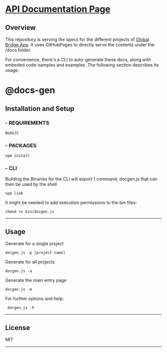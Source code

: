 # [API Documentation Page](https://online-bridge-hackathon.github.io/data-formats/) 


## Overview

This repository is serving the specs for the different projects of [Global Bridge App](https://github.com/online-bridge-hackathon/bridge-hackathon). It uses GitHubPages to directly serve the contents under the /docs folder.

For convenience, there's a CLI to auto-generate these docs, along with embeded code-samples and examples. The following section describes its usage.


# @docs-gen
## Installation and Setup

### - REQUIREMENTS

    NodeJS

### - PACKAGES

    npm install

### - CLI

Building the Binaries for the CLI will export 1 command, docgen.js that can then be used by the shell

    npm link

It might be needed to add execution permissions to the bin files:

    chmod +x bin/docgen.js

* * *

## Usage

Generate for a single project

    docgen.js -p [project name]

Generate for all projects

    docgen.js -a

Generate the main entry page

    docgen.js -m

For further options and help:

     docgen.js -h

* * *

## License

MIT

* * *

